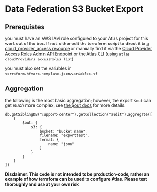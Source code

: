 # Data Federation S3 Bucket Export

## Prerequistes
you must have an AWS IAM role configured to your Atlas project for this work out of the box. If not, either edit the terraform script to direct it to [a cloud_provider_access resource](https://registry.terraform.io/providers/mongodb/mongodbatlas/latest/docs/data-sources/cloud_provider_access) or manually find it via the [Cloud Provider Access Roles Admin API Endpoint](https://www.mongodb.com/docs/atlas/reference/api-resources-spec/v2/#tag/Cloud-Provider-Access/operation/listCloudProviderAccessRoles) or the [Atlas CLI](https://www.mongodb.com/docs/atlas/cli/stable/) (using `atlas cloudProviders accessRoles list`)

you must also set the variables in `terraform.tfvars.template.json`/`variables.tf`

## Aggregation
the following is the most basic aggregation; however, the export `$out` can get *much* more complex, see [the $out docs](https://www.mongodb.com/docs/atlas/data-federation/supported-unsupported/pipeline/out/#simple-string-example) for more details.

```
db.getSiblingDB("support-center").getCollection("audit").aggregate([
    {
        $out: {
            s3: {
                bucket: "bucket_name",
                filename: "exporttest",
                format: {
                    name: "json"
                }
            }
        }
    }
])
```

**Disclaimer: This code is not intended to be production-code, rather an example of how terraform can be used to configure Atlas. Please test thoroughly and use at your own risk**